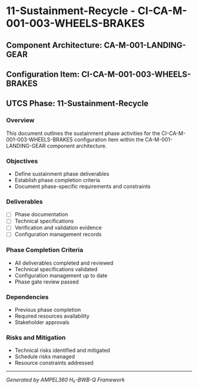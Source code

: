 # 11-Sustainment-Recycle - CI-CA-M-001-003-WHEELS-BRAKES

## Component Architecture: CA-M-001-LANDING-GEAR
## Configuration Item: CI-CA-M-001-003-WHEELS-BRAKES
## UTCS Phase: 11-Sustainment-Recycle

### Overview
This document outlines the sustainment phase activities for the CI-CA-M-001-003-WHEELS-BRAKES configuration item within the CA-M-001-LANDING-GEAR component architecture.

### Objectives
- Define sustainment phase deliverables
- Establish phase completion criteria
- Document phase-specific requirements and constraints

### Deliverables
- [ ] Phase documentation
- [ ] Technical specifications
- [ ] Verification and validation evidence
- [ ] Configuration management records

### Phase Completion Criteria
- All deliverables completed and reviewed
- Technical specifications validated
- Configuration management up to date
- Phase gate review passed

### Dependencies
- Previous phase completion
- Required resources availability
- Stakeholder approvals

### Risks and Mitigation
- Technical risks identified and mitigated
- Schedule risks managed
- Resource constraints addressed

---
*Generated by AMPEL360 H₂-BWB-Q Framework*

